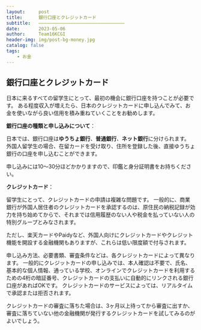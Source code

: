 ```yaml
---
layout:     post
title:      銀行口座とクレジットカード
subtitle:   ————————————————————————————————
date:       2023-05-06
author:     Team16KCGI
header-img: img/post-bg-money.jpg
catalog: false
tags:
    - お金
---
```


## 銀行口座とクレジットカード

日本に来るすべての留学生にとって、最初の機会に銀行口座を持つことが必要です。 ある程度収入が増えたら、日本のクレジットカードに申し込んでみて、お金を使いながら良い信用を積み重ねていくことをお勧めします。

**銀行口座の種類と申し込みについて**：

日本では、銀行口座は**ゆうちょ銀行**、**普通銀行**、**ネット銀行**に分けられます。 外国人留学生の場合、在留カードを受け取り、住所を登録した後、直接ゆうちょ銀行の口座を申し込むことができます。

申し込みには10～30分ほどかかりますので、印鑑と身分証明書をお持ちください。

**クレジットカード**：

留学生にとって、クレジットカードの申請は複雑な問題です。 一般的に、商業銀行が外国人居住者のクレジットカードを承認するのは、原住民の納税記録が効力を持ち始めてからで、それまでは信用履歴のない人や税金を払っていない人の特別グループとみなされます。

ただし、楽天カードやPaidyなど、外国人向けにクレジットカードやクレジット機能を開設する金融機関もありますが、これらは低い限度額で付与されます。

申し込み方法、必要書類、審査条件などは、各クレジットカードによって異なります。 一般的にクレジットカードの申し込みでは、本人確認は不要で、氏名、基本的な個人情報、通っている学校、オンラインでクレジットカードを利用するための4桁の暗証番号、クレジットカードの支払いに自動的にリンクされる銀行口座があればOKです。 クレジットカードのサービスによっては、リアルタイムで承認または拒否されます。 

クレジットカードの審査に落ちた場合は、3ヶ月以上待ってから審査に出すか、審査に落ちていない他の金融機関が発行するクレジットカードを試してみるのがよいでしょう。
